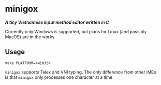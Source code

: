 # minigox

***A tiny Vietnamese input method editor written in C***

Currently only Windows is supported, but plans for Linux (and possibly MacOS)
are in the works.

## Usage

```console
make PLATFORM=<win32>
```

`minigox` supports Telex and VNI typing. The only difference from other IMEs is
that `minigox` only processes one character at a time.
